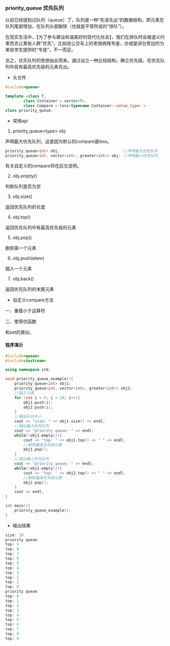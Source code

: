 ### priority_queue 优先队列

以前已经提到过队列（queue）了，队列是一种”先进先出“的数据结构，即元素在队列尾部增加，在队列头部删除（也就是平常所说的“排队”）。

在现实生活中，【为了参与建设和谐美好的现代化社会】，我们在排队时会被道义约束而去让某些人群“优先”。比如说公交车上的老弱病残专座，亦或是讲台旁边的为某些学生提供的“专座”，不一而足。

总之，优先队列的思想由此而来。通过设立一种比较结构，确立优先级，在优先队列中具有最高优先级的元素先出。

* 头文件

```cpp
#include<queue>

template <class T, 
		class Container = vector<T>, 
		class Compare = less<typename Container::value_type> >
class priority_queue;
```

* 常用api

1. priority_queue<type\> obj

声明最大优先队列，这是因为默认的compare是less。

```cpp
priority_queue<int> obj;							//声明最大优先队列
priority_queue<int, vector<int>, greater<int>> obj;	//声明最小优先队列
```

有关自定义的compare将在后文说明。

2. obj.empty()

判断队列是否为空

3. obj.size()

返回优先队列的长度

4. obj.top()

返回优先队列中有最高优先级的元素

5. obj.pop()

删除第一个元素

6. obj.push(elem)

插入一个元素

7. obj.back()

返回优先队列的末尾元素

* 自定义compare方法

一、重载小于运算符

二、使用仿函数

和set的类似。

#### 程序演示

```cpp
#include<queue>
#include<iostream>

using namespace std;

void priority_queue_example(){
    priority_queue<int> obj1;
    priority_queue<int, vector<int>, greater<int>> obj2;
    //插入元素
    for (int i = 0; i < 10; i++){
        obj1.push(i);
        obj2.push(i);
    }
    //输出队列大小
    cout << "size: " << obj1.size() << endl;
    //输出最大优先队列
    cout << "priority queue: " << endl;
    while(!obj1.empty()){
        cout << "top: " << obj1.top() << " " << endl;
        //删除最高优先级元素
        obj1.pop();
    }
    //输出最小优先队列
    cout << "priority queue: " << endl;
    while(!obj2.empty()){
        cout << "top: " << obj2.top() << " " << endl;
        //删除最高优先级元素
        obj2.pop();
    }
    cout << endl;
}

int main(){
    priority_queue_example();
}
```

* 输出结果

```cpp
size: 10
priority queue:
top: 9
top: 8
top: 7
top: 6
top: 5
top: 4
top: 3
top: 2
top: 1
top: 0
priority queue:
top: 0
top: 1
top: 2
top: 3
top: 4
top: 5
top: 6
top: 7
top: 8
top: 9
```
